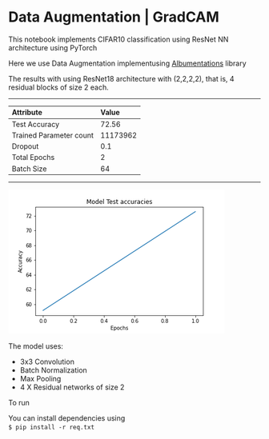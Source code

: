 

# Data Augmentation | GradCAM
This notebook implements CIFAR10 classification using ResNet NN architecture using PyTorch 

Here we use Data Augmentation implementusing [Albumentations](https://github.com/albumentations-team/albumentations) library

The results with using ResNet18 architecture with (2,2,2,2), that is, 4 residual blocks of size 2 each.
 
----
| Attribute | Value |
|:--- | :--- |
| Test Accuracy | 72.56 |
| Trained Parameter count   |11173962 |
| Dropout | 0.1 |
| Total Epochs | 2 |
| Batch Size | 64|

----

![](Accuracies.png)

The model uses:
* 3x3 Convolution
* Batch Normalization
* Max Pooling
* 4 X Residual networks of size 2 

To run 

You can install dependencies using  
`$ pip install -r req.txt`

